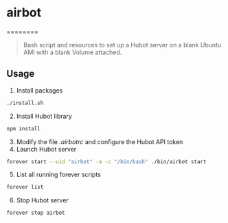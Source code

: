 # airbot
========

> Bash script and resources to set up a Hubot server on a blank Ubuntu AMI with a blank Volume attached.

## Usage

1. Install packages
```bash
./install.sh
```
2. Install Hubot library
```bash
npm install
```
3. Modify the file *.airbotrc* and configure the Hubot API token
4. Launch Hubot server
```bash
forever start --uid "airbot" -a -c "/bin/bash" ./bin/airbot start
```
5. List all running forever scripts
```bash
forever list
```
6. Stop Hubot server
```bash
forever stop airbot
```
